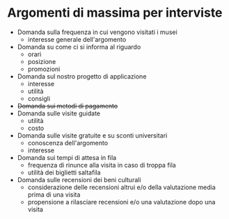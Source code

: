 # Argomenti di massima per interviste

- Domanda sulla frequenza in cui vengono visitati i musei
    - interesse generale dell'argomento
- Domanda su come ci si informa al riguardo
    - orari
    - posizione
    - promozioni
- Domanda sul nostro progetto di applicazione
    - interesse
    - utilità
    - consigli
- ~~Domanda sui metodi di pagamento~~
- Domanda sulle visite guidate
    - utilità
    - costo
- Domanda sulle visite gratuite e su sconti universitari
    - conoscenza dell'argomento
    - interesse
- Domanda sui tempi di attesa in fila
    - frequenza di rinunce alla visita in caso di troppa fila
    - utilità dei biglietti saltafila
- Domanda sulle recensioni dei beni culturali
    - considerazione delle recensioni altrui e/o della valutazione media prima di una visita
    - propensione a rilasciare recensioni e/o una valutazione dopo una visita
